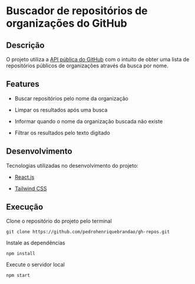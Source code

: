 # Buscador de repositórios de organizações do GitHub

  

## Descrição

O projeto utiliza a [API pública do GitHub](https://docs.github.com/en/rest/reference/repos#list-organization-repositories) com o intuito de obter uma lista de repositórios públicos de organizações através da busca por nome.

  

## Features

  

* Buscar repositórios pelo nome da organização

* Limpar os resultados após uma busca

* Informar quando o nome da organização buscada não existe

* Filtrar os resultados pelo texto digitado

## Desenvolvimento

  

Tecnologias utilizadas no desenvolvimento do projeto:

  

* [React.js](https://pt-br.reactjs.org)

* [Tailwind CSS](https://tailwindcss.com)

  

## Execução

  

Clone o repositório do projeto pelo terminal


```
git clone https://github.com/pedrohenriquebrandao/gh-repos.git
```

Instale as dependências

```
npm install
```

Execute o servidor local

```
npm start
```

